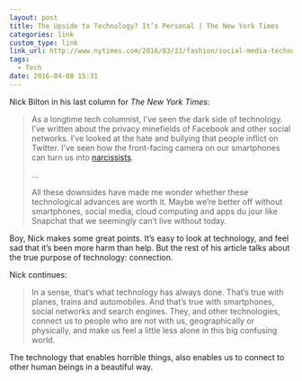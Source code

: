 ```yaml
---
layout: post
title: The Upside to Technology? It’s Personal | The New York Times
categories: link
custom_type: link
link_url: http://www.nytimes.com/2016/03/31/fashion/social-media-technology.html
tags:
  - Tech
date: 2016-04-08 15:31
---
```

Nick Bilton in his last column for *The New York Times*:

> As a longtime tech columnist, I’ve seen the dark side of technology. I’ve written about the privacy minefields of Facebook and other social networks. I’ve looked at the hate and bullying that people inflict on Twitter. I’ve seen how the front-facing camera on our smartphones can turn us into [narcissists](http://www.nytimes.com/2014/11/13/style/alex-from-target-the-other-side-of-fame.html).
>
>…
>
> All these downsides have made me wonder whether these technological advances are worth it. Maybe we’re better off without smartphones, social media, cloud computing and apps du jour like Snapchat that we seemingly can’t live without today.

Boy, Nick makes some great points. It’s easy to look at technology, and feel sad that it’s been more harm than help. But the rest of his article talks about the true purpose of technology: connection. 

Nick continues:

> In a sense, that’s what technology has always done. That’s true with planes, trains and automobiles. And that’s true with smartphones, social networks and search engines. They, and other technologies, connect us to people who are not with us, geographically or physically, and make us feel a little less alone in this big confusing world.

The technology that enables horrible things, also enables us to connect to other human beings in a beautiful way.